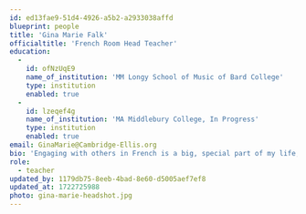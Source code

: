 ```yaml
---
id: ed13fae9-51d4-4926-a5b2-a2933038affd
blueprint: people
title: 'Gina Marie Falk'
officialtitle: 'French Room Head Teacher'
education:
  -
    id: ofNzUqE9
    name_of_institution: 'MM Longy School of Music of Bard College'
    type: institution
    enabled: true
  -
    id: lzeqef4g
    name_of_institution: 'MA Middlebury College, In Progress'
    type: institution
    enabled: true
email: GinaMarie@Cambridge-Ellis.org
bio: 'Engaging with others in French is a big, special part of my life, and working with children through the lens of French immersion is a career path that I hold near to my heart. I am energized by students and colleagues alike and believe that together we can foster a creative, kind, and thoughtful environment. One of my biggest goals in the French classroom is to expose children to the vastness of the francophone world – its people, its music, its food, and its diversity. When I am not teaching, you can find me singing in choirs and chamber ensembles all around the greater Boston area, cooking big meals for my friends and family, or having impromptu dance parties. Looking forward to learning and growing with you all in the French Room!'
role:
  - teacher
updated_by: 1179db75-8eeb-4bad-8e60-d5005aef7ef8
updated_at: 1722725988
photo: gina-marie-headshot.jpg
---
```

